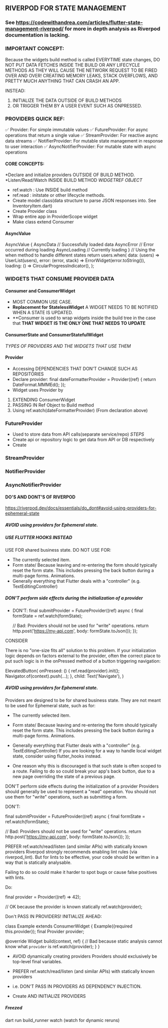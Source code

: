 

## RIVERPOD FOR STATE MANAGEMENT
### See https://codewithandrea.com/articles/flutter-state-management-riverpod/ for more in depth analysis as Riverpod documentation is lacking.

### IMPORTANT CONCEPT:
Because the widgets build method is called EVERYTIME state changes,
DO NOT PUT DATA FETCHES INSIDE THE BUILD OR ANY LIFECYCLE METHODS AS THEY WILL CAUSE THE 
NETWORK REQUEST TO BE FIRED OVER AND OVER! CREATING MEMORY LEAKS, STACK OVERFLOWS, AND 
PRETTY MUCH ANYTHING THAT CAN CRASH AN APP.

INSTEAD:
1. INITIALIZE THE DATA OUTSIDE OF BUILD METHODS
2. OR TRIGGER THEM BY A USER EVENT SUCH AS ONPRESSED.   

### PROVIDERS QUICK REF:
✅ Provider: For simple immutable values
✅ FutureProvider: For async operations that return a single value
✅ StreamProvider: For reactive async data streams
✅ NotifierProvider: For mutable state management in response to user interaction
✅ AsyncNotifierProvider: For mutable state with async operations

#### CORE CONCEPTS:
*Declare and initialize providers OUTSIDE OF BUILD METHOD.
*Listen/Read/Watch INSIDE BUILD METHOD
*WIDGETREF OBJECT*
- ref.watch : Use INSIDE build method
- ref.read : initstate or other lifecycle methods.
- Create model class(data structure to parse JSON responses into. See InventoryItem.dart)
- Create Provider class
- Wrap entire app in ProviderScope widget
- Make class extend Consumer

#### AsyncValue
AsyncValue<T> {
  AsyncData<T>    // Successfully loaded data
  AsyncError      // Error occurred during loading
  AsyncLoading    // Currently loading
}
// Using the when method to handle different states
return users.when(
  data: (users) => UserList(users),
  error: (error, stack) => ErrorWidget(error.toString()),
  loading: () => CircularProgressIndicator(),
);

### WIDGETS THAT CONSUME PROVIDER DATA
#### Consumer and ConsumerWidget
- MOST COMMON USE CASE. 
- **Replacement for StatelessWidget**
A WIDGET NEEDS TO BE NOTIFIED WHEN A STATE IS UPDATED.
- **Consumer is used to wrap widgets inside the build tree in the case that **THAT WIDGET IS THE ONLY ONE THAT NEEDS TO UPDATE**

#### ConsumerState and ConsumerStatefulWidget

*TYPES OF PROVIDERS AND THE WIDGETS THAT USE THEM*

#### Provider
- Accessing DEPENDENCIES THAT DON'T CHANGE SUCH AS REPOSITORIES
- Declare provider:
final dateFormatterProvider = Provider<DateFormat>((ref) {
  return DateFormat.MMMEd();
});
- Widget uses Provider by 
1. EXTENDING ConsumerWidget
2. PASSING IN Ref Object to Build method
3. Using ref.watch(dateFormatterProvider) (From declaration above)

### FutureProvider
- Used to store data from API calls(separate service/repo)
*STEPS*
- Create api or repository logic to get data from API or DB respectively
- Create   

### StreamProvider


### NotifierProvider


### AsyncNotifierProvider



#### DO'S AND DONT'S OF RIVERPOD
https://riverpod.dev/docs/essentials/do_dont#avoid-using-providers-for-ephemeral-state

##### AVOID using providers for Ephemeral state.
##### USE FLUTTER HOOKS INSTEAD
USE FOR shared business state.
DO NOT USE FOR:
- The currently selected item.
- Form state/ Because leaving and re-entering the form should typically reset the form state. This includes pressing the back button during a multi-page forms.
Animations.
- Generally everything that Flutter deals with a "controller" (e.g. TextEditingController)

##### DON'T perform side effects during the initialization of a provider
- DON'T:
final submitProvider = FutureProvider((ref) async {
  final formState = ref.watch(formState);

  // Bad: Providers should not be used for "write" operations.
  return http.post('https://my-api.com', body: formState.toJson());
});

CONSIDER

There is no "one-size fits all" solution to this problem.
If your initialization logic depends on factors external to the provider, often the correct place to put such logic is in the onPressed method of a button triggering navigation:

ElevatedButton(
  onPressed: () {
    ref.read(provider).init();
    Navigator.of(context).push(...);
  },
  child: Text('Navigate'),
)

##### AVOID using providers for Ephemeral state.
Providers are designed to be for shared business state. They are not meant to be used for Ephemeral state, such as for:

- The currently selected item.
- Form state/ Because leaving and re-entering the form should typically reset the form state. This includes pressing the back button during a multi-page forms.
Animations.
- Generally everything that Flutter deals with a "controller" (e.g. TextEditingController)
If you are looking for a way to handle local widget state, consider using flutter_hooks instead.

- One reason why this is discouraged is that such state is often scoped to a route.
Failing to do so could break your app's back button, due to a new page overriding the state of a previous page.

DON'T perform side effects during the initialization of a provider
Providers should generally be used to represent a "read" operation. You should not use them for "write" operations, such as submitting a form.

DON'T:

final submitProvider = FutureProvider((ref) async {
  final formState = ref.watch(formState);

  // Bad: Providers should not be used for "write" operations.
  return http.post('https://my-api.com', body: formState.toJson());
});

PREFER ref.watch/read/listen (and similar APIs) with statically known providers
Riverpod strongly recommends enabling lint rules (via riverpod_lint).
But for lints to be effective, your code should be written in a way that is statically analysable.

Failing to do so could make it harder to spot bugs or cause false positives with lints.

Do:

final provider = Provider((ref) => 42);

// OK because the provider is known statically
ref.watch(provider);

Don't PASS IN PROVIDERS! INITIALIZE AHEAD:

class Example extends ConsumerWidget {
  Example({required this.provider});
  final Provider<int> provider;

  @override
  Widget build(context, ref) {
    // Bad because static analysis cannot know what `provider` is
    ref.watch(provider);
  }
}

- AVOID dynamically creating providers
Providers should exclusively be top-level final variables.

- PREFER ref.watch/read/listen (and similar APIs) with statically known providers
- i.e. DON'T PASS IN PROVIDERS AS DEPENDENCY INJECTION.
- Create AND INITIALIZE PROVIDERS

##### Freezed
dart run build_runner watch (watch for dynamic reruns)
